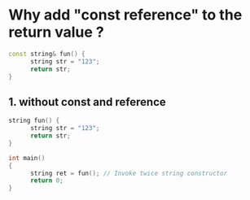 # Why add "const reference" to the return value ?

```C++
const string& fun() {
      string str = "123";
      return str;
}
```

## 1. without const and reference

```C++
string fun() {
      string str = "123";
      return str;
}

int main()
{
      string ret = fun(); // Invoke twice string constructor
      return 0;
}


```
